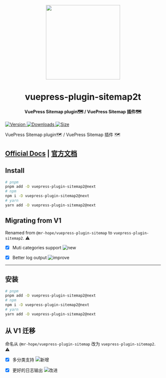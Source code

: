 <!-- markdownlint-disable -->
<p align="center">
  <img width="240" src="https://vuepress-theme-hope.github.io/v2/logo.svg" style="text-align: center;">
</p>
<h1 align="center">vuepress-plugin-sitemap2t</h1>
<h4 align="center">VuePress Sitemap plugin🗺️ / VuePress Sitemap 插件🗺️</h4>

[![Version](https://img.shields.io/npm/v/vuepress-plugin-sitemap2/next.svg?style=flat-square&logo=npm) ![Downloads](https://img.shields.io/npm/dm/vuepress-plugin-sitemap2.svg?style=flat-square&logo=npm) ![Size](https://img.shields.io/bundlephobia/min/vuepress-plugin-sitemap2?style=flat-square&logo=npm)](https://www.npmjs.com/package/vuepress-plugin-sitemap2)

<!-- markdownlint-restore -->

VuePress Sitemap plugin🗺️ / VuePress Sitemap 插件 🗺️

## [Official Docs](https://vuepress-theme-hope.github.io/v2/sitemap/) | [官方文档](https://vuepress-theme-hope.gitee.io/v2/sitemap/zh/)

## Install

```bash
# pnpm
pnpm add -D vuepress-plugin-sitemap2@next
# npm
npm i -D vuepress-plugin-sitemap2@next
# yarn
yarn add -D vuepress-plugin-sitemap2@next
```

## Migrating from V1

Renamed from `@mr-hope/vuepress-plugin-sitemap` to `vuepress-plugin-sitemap2`. ⚠

- [x] Muti categories support ![new](https://img.shields.io/badge/-new-brightgreen)

- [x] Better log output ![improve](https://img.shields.io/badge/-improved-blue)

---

## 安装

```bash
# pnpm
pnpm add -D vuepress-plugin-sitemap2@next
# npm
npm i -D vuepress-plugin-sitemap2@next
# yarn
yarn add -D vuepress-plugin-sitemap2@next
```

## 从 V1 迁移

命名从 `@mr-hope/vuepress-plugin-sitemap` 改为 `vuepress-plugin-sitemap2`. ⚠

- [x] 多分类支持 ![新增](https://img.shields.io/badge/-新增-brightgreen)

- [x] 更好的日志输出 ![改进](https://img.shields.io/badge/-改进-blue)
